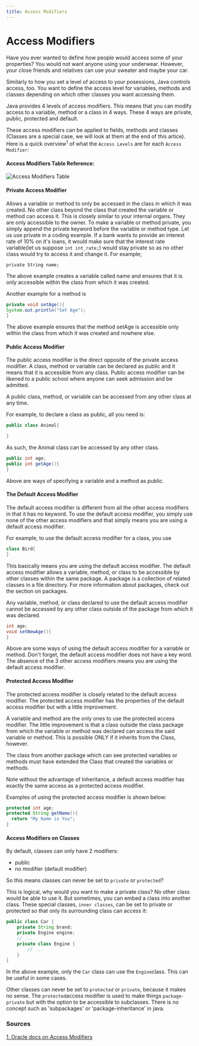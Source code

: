 ```yaml
---
title: Access Modifiers
---
```

# Access Modifiers

Have you ever wanted to define how people would access some of your properties? You would not want anyone using your underwear. However, your close friends and relatives can use your sweater and maybe your car.

Similarly to how you set a level of access to your posessions, Java controls access, too. You want to define the access level for variables, methods and classes depending on which other classes you want accessing them.

Java provides 4 levels of access modifiers. This means that you can modify access to a variable, method or a class in 4 ways. These 4 ways are private, public, protected and default.

These access modifiers can be applied to fields, methods and classes (Classes are a special case, we will look at them at the end of this artice). Here is a quick overview<sup>1</sup> of what the `Access Levels` are for each `Access Modifier`:

#### Access Modifiers Table Reference: 
![Access Modifiers Table](https://i.imgur.com/zoMspyn.png)

#### Private Access Modifier
Allows a variable or method to only be accessed in the class in which it was created. No other class beyond the class that created the variable or method can access it. This is closely similar to your internal organs. They are only accessible to the owner. To make a variable or method private, you simply append the private keyword before the variable or method type.
Let us use private in a coding example. If a bank wants to provide an interest rate of 10% on it's loans, it would make sure that the interest rate variable(let us suppose `int int_rate;`) would stay private so as no other class would try to access it and change it. 
For example;

`private String name;`
       
The above example creates a variable called name and ensures that it is only accessible within the class from which it was created.
 
Another example for a method is
 ```java
 private void setAge(){
 System.out.println("Set Age");
 }
 ```
The above example ensures that the method setAge is accessible only within the class from which it was created and nowhere else.
 
#### Public Access Modifier
The public access modifier is the direct opposite of the private access modifier. A class, method or variable can be declared as public and it means that it is accessible from any class. Public access modifier can be likened to a public school where anyone can seek admission and be admitted.

 
A public class, method, or variable can be accessed from any other class at any time.
 
For example, to declare a class as public, all you need is:
```java
public class Animal{

}
```
    
As such, the Animal class can be accessed by any other class.
```java
public int age;
public int getAge(){
}
```
    
Above are ways of specifying a variable and a method as public.

#### The Default Access Modifier
The default access modifier is different from all the other access modifiers in that it has no keyword. To use the default access modifier, you simply use none of the other access modifiers and that simply means you are using a default access modifier.

For example, to use the default access modifier for a class, you use

```java
class Bird{
}
```
    
This basically means you are using the default access modifier. The default access modifier allows a variable, method, or class to be accessible by other classes within the same package. A package is a collection of related classes in a file directory. For more information about packages, check out the section on packages.

Any variable, method, or class declared to use the default access modifier cannot be accessed by any other class outside of the package from which it was declared.
```java
int age;
void setNewAge(){
}
```
    
Above are some ways of using the default access modifier for a variable or method.
Don't forget, the default access modifier does not have a key word. The absence of the 3 other access modifiers means you are using the default access modifier.

#### Protected Access Modifier
The protected access modifier is closely related to the default access modifier. The protected access modifier has the properties of the default access modifier but with a little improvement.

A variable and method are the only ones to use the protected access modifier. The little improvement is that a class outside the class package from which the variable or method was declared can access the said variable or method. This is possible ONLY if it inherits from the Class, however.

The class from another package which can see protected variables or methods must have extended the Class that created the variables or methods.

Note without the advantage of Inheritance, a default access modifier has exactly the same access as a protected access modifier.

Examples of using the protected access modifier is shown below:
```java
protected int age;
protected String getName(){
  return "My Name is You";
}
```

#### Access Modifiers on Classes
By default, classes can only have 2 modifiers: 
- public
- no modifier (default modifier)

So this means classes can never be set to `private` or `protected`?

This is logical, why would you want to make a private class? No other class would be able to use it. But sometimes, you can embed a class into another class. These special classes, `inner classes`, can be set to private or protected so that only its surrounding class can access it:

```java
public class Car {
    private String brand;
    private Engine engine;
    // ...    
    private class Engine {
        // ...
    }
}
```

In the above example, only the `Car` class can use the `Engine`class. This can be useful in some cases.

Other classes can never be set to `protected` or `private`, because it makes no sense. The `protected`access modifier is used to make things `package-private` but with the option to be accessible to subclasses. There is no concept such as 'subpackages' or 'package-inheritance' in java.

### Sources
[1. Oracle docs on Access Modifiers](https://docs.oracle.com/javase/tutorial/java/javaOO/accesscontrol.html "Oracle Docs")
